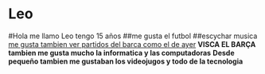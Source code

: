 # Leo
#Hola me llamo Leo tengo 15 años 
##me gusta el futbol 
##escychar musica 
[me gusta tambien ver partidos del barca como el de ayer](https://docs.google.com/document/d/1KjSvgJjtLdAAU7RzHpL-JFa6gfGa4O33fojL3mEKN3E/edit?usp=sharing)
**VISCA EL BARÇA**
**tambien me gusta mucho la informatica y las computadoras**
**Desde pequeño tambien me gustaban los videojugos y todo de la tecnologia**
